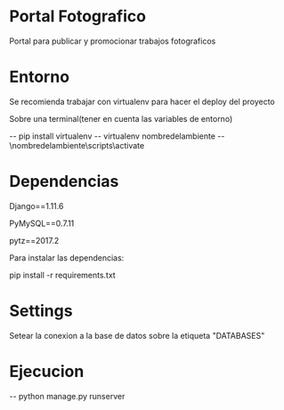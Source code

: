 # Portal Fotografico
Portal para publicar y promocionar trabajos fotograficos




# Entorno

Se recomienda trabajar con virtualenv para hacer el deploy del proyecto

Sobre una terminal(tener en cuenta las variables de entorno)

-- pip install virtualenv
-- virtualenv nombredelambiente
-- \nombredelambiente\scripts\activate

# Dependencias

Django==1.11.6

PyMySQL==0.7.11

pytz==2017.2

Para instalar las dependencias:

pip install -r requirements.txt

# Settings

Setear la conexion a la base de datos sobre la etiqueta "DATABASES"


# Ejecucion

-- python manage.py runserver



